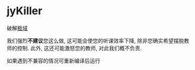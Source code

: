 # jyKiller
破解[极域](http://www.mythware.net/)

我们强烈**不建议**您这么做, 这可能会使您的听课效率下降, 除非您确实希望摆脱教师的控制.
此外, 这还可能激怒您的教师, 对此我们概不负责.

如果遇到不兼容的情况可重新编译后运行  
